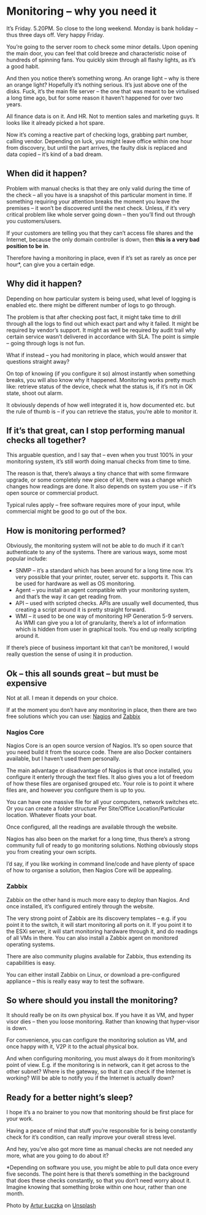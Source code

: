 # Monitoring – why you need it

It&#8217;s Friday. 5.20PM. So close to the long weekend. Monday is bank holiday &#8211; thus three days off. Very happy Friday.

You&#8217;re going to the server room to check some minor details. Upon opening the main door, you can feel that cold breeze and characteristic noise of hundreds of spinning fans. You quickly skim through all flashy lights, as it&#8217;s a good habit.

And then you notice there&#8217;s something wrong. An orange light &#8211; why is there an orange light? Hopefully it&#8217;s nothing serious. It&#8217;s just above one of the disks. Fuck, it&#8217;s the main file server &#8211; the one that was meant to be virtulised a long time ago, but for some reason it haven&#8217;t happened for over two years.

All finance data is on it. And HR. Not to mention sales and marketing guys. It looks like it already picked a hot spare.

Now it&#8217;s coming a reactive part of checking logs, grabbing part number, calling vendor. Depending on luck, you might leave office within one hour from discovery, but until the part arrives, the faulty disk is replaced and data copied &#8211; it&#8217;s kind of a bad dream.

## When did it happen?

Problem with manual checks is that they are only valid during the time of the check &#8211; all you have is a snapshot of this particular moment in time. If something requiring your attention breaks the moment you leave the premises &#8211; it won&#8217;t be discovered until the next check. Unless, if it&#8217;s very critical problem like whole server going down &#8211; then you&#8217;ll find out through you customers/users.

If your customers are telling you that they can&#8217;t access file shares and the Internet, because the only domain controller is down, then **this is a very bad position to be in**.

Therefore having a monitoring in place, even if it&#8217;s set as rarely as once per hour*, can give you a certain edge.

## Why did it happen?

Depending on how particular system is being used, what level of logging is enabled etc. there might be different number of logs to go through.

The problem is that after checking post fact, it might take time to drill through all the logs to find out which exact part and why it failed. It might be required by vendor&#8217;s support. It might as well be required by audit trail why certain service wasn&#8217;t delivered in accordance with SLA. The point is simple &#8211; going through logs is not fun.

What if instead &#8211; you had monitoring in place, which would answer that questions straight away?

On top of knowing (if you configure it so) almost instantly when something breaks, you will also know why it happened. Monitoring works pretty much like: retrieve status of the device, check what the status is, if it&#8217;s not in OK state, shoot out alarm.

It obviously depends of how well integrated it is, how documented etc. but the rule of thumb is &#8211; if you can retrieve the status, you&#8217;re able to monitor it.

## If it&#8217;s that great, can I stop performing manual checks all together?

This arguable question, and I say that &#8211; even when you trust 100% in your monitoring system, it&#8217;s still worth doing manual checks from time to time.

The reason is that, there&#8217;s always a tiny chance that with some firmware upgrade, or some completely new piece of kit, there was a change which changes how readings are done. It also depends on system you use &#8211; if it&#8217;s open source or commercial product.

Typical rules apply &#8211; free software requires more of your input, while commercial might be good to go out of the box.

## How is monitoring performed?

Obviously, the monitoring system will not be able to do much if it can&#8217;t authenticate to any of the systems. There are various ways, some most popular include:

  * SNMP &#8211; it&#8217;s a standard which has been around for a long time now. It&#8217;s very possible that your printer, router, server etc. supports it. This can be used for hardware as well as OS monitoring.
  * Agent &#8211; you install an agent compatible with your monitoring system, and that&#8217;s the way it can get reading from.
  * API &#8211; used with scripted checks. APIs are usually well documented, thus creating a script around it is pretty straight forward.
  * WMI &#8211; it used to be one way of monitoring HP Generation 5-9 servers. As WMI can give you a lot of granularity, there&#8217;s a lot of information which is hidden from user in graphical tools. You end up really scripting around it.

If there&#8217;s piece of business important kit that can&#8217;t be monitored, I would really question the sense of using it in production.

## Ok &#8211; this all sounds great &#8211; but must be expensive

Not at all. I mean it depends on your choice.

If at the moment you don’t have any monitoring in place, then there are two free solutions which you can use: [Nagios][1] and [Zabbix][2]

### Nagios Core

Nagios Core is an open source version of Nagios. It’s so open source that you need build it from the source code. There are also Docker containers available, but I haven’t used them personally.

The main advantage or disadvantage of Nagios is that once installed, you configure it enterly through the text files. It also gives you a lot of freedom of how these files are organised grouped etc. Your role is to point it where files are, and however you configure them is up to you.

You can have one massive file for all your computers, network switches etc. Or you can create a folder structure Per Site/Office Location/Particular location. Whatever floats your boat.

Once configured, all the readings are available through the website.

Nagios has also been on the market for a long time, thus there’s a strong community full of ready to go monitoring solutions. Nothing obviously stops you from creating your own scripts.

I’d say, if you like working in command line/code and have plenty of space of how to organise a solution, then Nagios Core will be appealing.

### Zabbix

Zabbix on the other hand is much more easy to deploy than Nagios. And once installed, it’s configured entirely through the website.

The very strong point of Zabbix are its discovery templates &#8211; e.g. if you point it to the switch, it will start monitoring all ports on it. If you point it to the ESXi server, it will start monitoring hardware through it, and do readings of all VMs in there. You can also install a Zabbix agent on monitored operating systems.

There are also community plugins available for Zabbix, thus extending its capabilities is easy.

You can either install Zabbix on Linux, or download a pre-configured appliance &#8211; this is really easy way to test the software.

## So where should you install the monitoring?

It should really be on its own physical box. If you have it as VM, and hyper visor dies &#8211; then you loose monitoring. Rather than knowing that hyper-visor is down.

For convenience, you can configure the monitoring solution as VM, and once happy with it, V2P it to the actual physical box.

And when configuring monitoring, you must always do it from monitoring’s point of view. E.g. if the monitoring is in network, can it get across to the other subnet? Where is the gateway, so that it can check if the Internet is working? Will be able to notify you if the Internet is actually down?

## Ready for a better night&#8217;s sleep?

I hope it&#8217;s a no brainer to you now that monitoring should be first place for your work.

Having a peace of mind that stuff you&#8217;re responsible for is being constantly check for it&#8217;s condition, can really improve your overall stress level.

And hey, you&#8217;ve also got more time as manual checks are not needed any more, what are you going to do about it?

*Depending on <g class="gr_ gr\_6 gr-alert gr\_gramm gr\_inline\_cards gr\_run\_anim Grammar only-ins replaceWithoutSep" id="6" data-gr-id="6">software</g> you use, you might be able to pull data once every five seconds. The point here is that there&#8217;s something in the background that does these checks <g class="gr_ gr\_8 gr-alert gr\_gramm gr\_inline\_cards gr\_run\_anim Punctuation only-del replaceWithoutSep" id="8" data-gr-id="8">constantly,</g> so that you don&#8217;t <g class="gr_ gr\_7 gr-alert gr\_gramm gr\_inline\_cards gr\_run\_anim Grammar only-ins replaceWithoutSep" id="7" data-gr-id="7">need</g> worry about it. Imagine knowing that something broke within one hour, rather than one month.

Photo by [Artur Łuczka][3] on [Unsplash][4]

 [1]: https://www.nagios.com/products/nagios-core/
 [2]: https://www.zabbix.com/
 [3]: https://unsplash.com/@artur_luczka?utm_source=unsplash&utm_medium=referral&utm_content=creditCopyText
 [4]: https://unsplash.com/?utm_source=unsplash&utm_medium=referral&utm_content=creditCopyText

